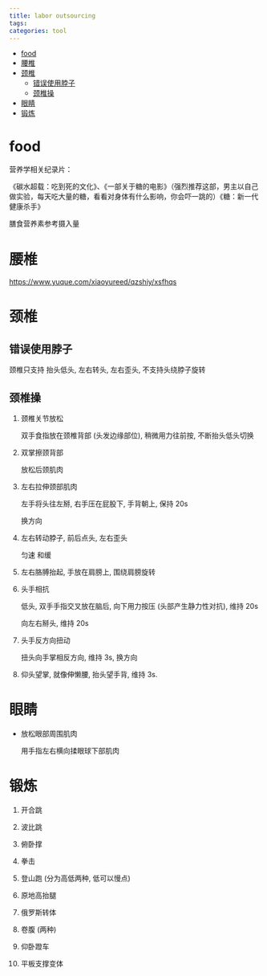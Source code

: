 ```yaml
---
title: labor outsourcing
tags:
categories: tool
---
```



<!--more-->

<!-- TOC -->

- [food](#food)
- [腰椎](#腰椎)
- [颈椎](#颈椎)
    - [错误使用脖子](#错误使用脖子)
    - [颈椎操](#颈椎操)
- [眼睛](#眼睛)
- [锻炼](#锻炼)

<!-- /TOC -->

# food

营养学相关纪录片：

《碳水超载：吃到死的文化》、《一部关于糖的电影》（强烈推荐这部，男主以自己做实验，每天吃大量的糖，看看对身体有什么影响，你会吓一跳的）《糖：新一代健康杀手》

膳食营养素参考摄入量

# 腰椎

https://www.yuque.com/xiaoyureed/qzshiy/xsfhqs

# 颈椎

## 错误使用脖子

颈椎只支持 抬头低头, 左右转头, 左右歪头, 不支持头绕脖子旋转

## 颈椎操

1. 颈椎关节放松

    双手食指放在颈椎背部 (头发边缘部位), 稍微用力往前按, 不断抬头低头切换

1. 双掌擦颈背部

    放松后颈肌肉

1. 左右拉伸颈部肌肉

    左手将头往左掰, 右手压在屁股下, 手背朝上, 保持 20s

    换方向

1. 左右转动脖子, 前后点头, 左右歪头

    匀速 和缓

1. 左右胳膊抬起, 手放在肩膀上, 围绕肩膀旋转

1. 头手相抗

    低头, 双手手指交叉放在脑后, 向下用力按压 (头部产生静力性对抗), 维持 20s

    向左右掰头, 维持 20s

1. 头手反方向扭动

    扭头向手掌相反方向, 维持 3s, 换方向

1. 仰头望掌, 就像伸懒腰, 抬头望手背, 维持 3s.


# 眼睛

- 放松眼部周围肌肉

    用手指左右横向揉眼球下部肌肉

# 锻炼

1. 开合跳

1. 波比跳

1. 俯卧撑

1. 拳击

1. 登山跑 (分为高低两种, 低可以慢点)

1. 原地高抬腿

1. 俄罗斯转体

1. 卷腹 (两种)

1. 仰卧蹬车

1. 平板支撑变体
